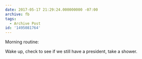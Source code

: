 ```yaml
---
date: 2017-05-17 21:29:24.000000000 -07:00
archive: fb
tags: 
  - Archive Post
id: '1495081764'
---
```


Morning routine:

Wake up, check to see if we still have a president, take a shower.
